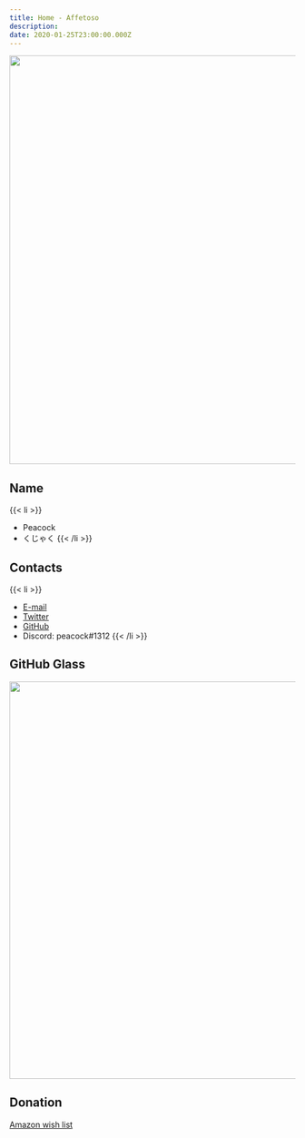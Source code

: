 ```yaml
---
title: Home - Affetoso
description: 
date: 2020-01-25T23:00:00.000Z
---
```



<!-- ![Image from Gyazo](https://i.gyazo.com/1581e5efed9dd838385b37a05c0503fd.jpg) -->
<img src="https://i.gyazo.com/1581e5efed9dd838385b37a05c0503fd.jpg" width="720">

## Name

{{< li >}}
- Peacock
- くじゃく
{{< /li >}}

## Contacts

{{< li >}}
- [E-mail](peacock0803sz@gmail.com)
- [Twitter](https://twitter.com/peacock0803sz)
- [GitHub](https://github.com/peacock0803sz/)
- Discord: peacock#1312
{{< /li >}}

## GitHub Glass

<img src="https://grass-graph.moshimo.works/images/peacock0803sz.png" width="700">

## Donation

[Amazon wish list](http://amzn.asia/0jq6XgS)